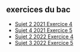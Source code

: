 ## exercices du bac

- [Sujet 2 2021 Exercice 4](https://pixees.fr/informatiquelycee/term/suj_bac/2021/sujet_2.pdf)
- [Sujet 4 2021 Exercice 5](https://pixees.fr/informatiquelycee/term/suj_bac/2021/sujet_4.pdf)
- [Sujet 2 2022 Exercice 4](https://pixees.fr/informatiquelycee/term/suj_bac/2022/sujet_02.pdf)
- [Sujet 3 2022 Exercice 5](https://pixees.fr/informatiquelycee/term/suj_bac/2022/sujet_03.pdf)

